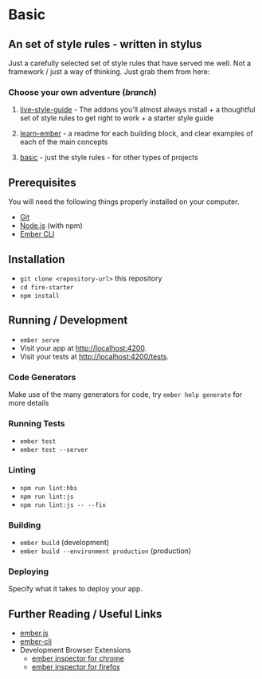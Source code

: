 # Basic


## An set of style rules - written in stylus

Just a carefully selected set of style rules that have served me well. Not a framework / just a way of thinking. Just grab them from here: 


### Choose your own adventure (_branch_)

1. [live-style-guide](https://github.com/sheriffderek/fire-starter) - The addons you'll almost always install + a thoughtful set of style rules to get right to work + a starter style guide

2. [learn-ember](https://github.com/sheriffderek/fire-starter/tree/learn-ember) - a readme for each building block, and clear examples of each of the main concepts

3. [basic](https://github.com/sheriffderek/fire-starter/tree/basic) - just the style rules - for other types of projects


## Prerequisites

You will need the following things properly installed on your computer.

* [Git](https://git-scm.com/)
* [Node.js](https://nodejs.org/) (with npm)
* [Ember CLI](https://ember-cli.com/)


## Installation

* `git clone <repository-url>` this repository
* `cd fire-starter`
* `npm install`


## Running / Development

* `ember serve`
* Visit your app at [http://localhost:4200](http://localhost:4200).
* Visit your tests at [http://localhost:4200/tests](http://localhost:4200/tests).


### Code Generators

Make use of the many generators for code, try `ember help generate` for more details


### Running Tests

* `ember test`
* `ember test --server`


### Linting

* `npm run lint:hbs`
* `npm run lint:js`
* `npm run lint:js -- --fix`


### Building

* `ember build` (development)
* `ember build --environment production` (production)


### Deploying

Specify what it takes to deploy your app.


## Further Reading / Useful Links

* [ember.js](https://emberjs.com/)
* [ember-cli](https://ember-cli.com/)
* Development Browser Extensions
  * [ember inspector for chrome](https://chrome.google.com/webstore/detail/ember-inspector/bmdblncegkenkacieihfhpjfppoconhi)
  * [ember inspector for firefox](https://addons.mozilla.org/en-US/firefox/addon/ember-inspector/)
